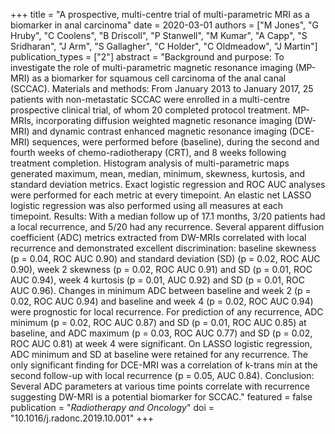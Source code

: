 +++
title = "A prospective, multi-centre trial of multi-parametric MRI as a biomarker in anal carcinoma"
date = 2020-03-01
authors = ["M Jones", "G Hruby", "C Coolens", "B Driscoll", "P Stanwell", "M Kumar", "A Capp", "S Sridharan", "J Arm", "S Gallagher", "C Holder", "C Oldmeadow", "J Martin"]
publication_types = ["2"]
abstract = "Background and purpose: To investigate the role of multi-parametric magnetic resonance imaging (MP-MRI) as a biomarker for squamous cell carcinoma of the anal canal (SCCAC). Materials and methods: From January 2013 to January 2017, 25 patients with non-metastatic SCCAC were enrolled in a multi-centre prospective clinical trial, of whom 20 completed protocol treatment. MP-MRIs, incorporating diffusion weighted magnetic resonance imaging (DW-MRI) and dynamic contrast enhanced magnetic resonance imaging (DCE-MRI) sequences, were performed before (baseline), during the second and fourth weeks of chemo-radiotherapy (CRT), and 8 weeks following treatment completion. Histogram analysis of multi-parametric maps generated maximum, mean, median, minimum, skewness, kurtosis, and standard deviation metrics. Exact logistic regression and ROC AUC analyses were performed for each metric at every timepoint. An elastic net LASSO logistic regression was also performed using all measures at each timepoint. Results: With a median follow up of 17.1 months, 3/20 patients had a local recurrence, and 5/20 had any recurrence. Several apparent diffusion coefficient (ADC) metrics extracted from DW-MRIs correlated with local recurrence and demonstrated excellent discrimination: baseline skewness (p = 0.04, ROC AUC 0.90) and standard deviation (SD) (p = 0.02, ROC AUC 0.90), week 2 skewness (p = 0.02, ROC AUC 0.91) and SD (p = 0.01, ROC AUC 0.94), week 4 kurtosis (p = 0.01, AUC 0.92) and SD (p = 0.01, ROC AUC 0.96). Changes in minimum ADC between baseline and week 2 (p = 0.02, ROC AUC 0.94) and baseline and week 4 (p = 0.02, ROC AUC 0.94) were prognostic for local recurrence. For prediction of any recurrence, ADC minimum (p = 0.02, ROC AUC 0.87) and SD (p = 0.01, ROC AUC 0.85) at baseline, and ADC maximum (p = 0.03, ROC AUC 0.77) and SD (p = 0.02, ROC AUC 0.81) at week 4 were significant. On LASSO logistic regression, ADC minimum and SD at baseline were retained for any recurrence. The only significant finding for DCE-MRI was a correlation of k-trans min at the second follow-up with local recurrence (p = 0.05, AUC 0.84). Conclusion: Several ADC parameters at various time points correlate with recurrence suggesting DW-MRI is a potential biomarker for SCCAC."
featured = false
publication = "*Radiotherapy and Oncology*"
doi = "10.1016/j.radonc.2019.10.001"
+++

